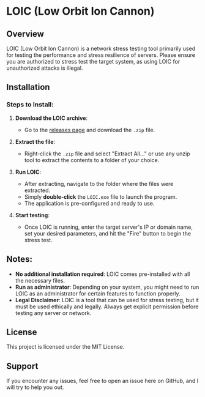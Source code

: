 # LOIC (Low Orbit Ion Cannon)

## Overview
LOIC (Low Orbit Ion Cannon) is a network stress testing tool primarily used for testing the performance and stress resilience of servers. Please ensure you are authorized to stress test the target system, as using LOIC for unauthorized attacks is illegal.

## Installation

### Steps to Install:
1. **Download the LOIC archive**:
   - Go to the [releases page](https://github.com/shasradha/LOIC) and download the `.zip` file.

2. **Extract the file**:
   - Right-click the `.zip` file and select "Extract All..." or use any unzip tool to extract the contents to a folder of your choice.

3. **Run LOIC**:
   - After extracting, navigate to the folder where the files were extracted.
   - Simply **double-click** the `LOIC.exe` file to launch the program.
   - The application is pre-configured and ready to use.

4. **Start testing**:
   - Once LOIC is running, enter the target server's IP or domain name, set your desired parameters, and hit the "Fire" button to begin the stress test.

## Notes:
- **No additional installation required**: LOIC comes pre-installed with all the necessary files.
- **Run as administrator**: Depending on your system, you might need to run LOIC as an administrator for certain features to function properly.
- **Legal Disclaimer**: LOIC is a tool that can be used for stress testing, but it must be used ethically and legally. Always get explicit permission before testing any server or network.

## License
This project is licensed under the MIT License.

## Support
If you encounter any issues, feel free to open an issue here on GitHub, and I will try to help you out.
